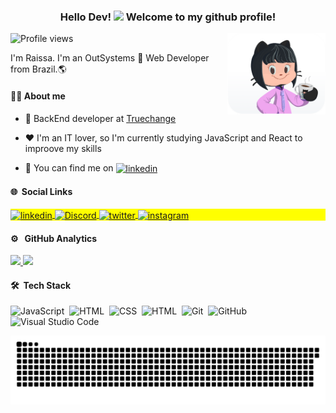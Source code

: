 

 <h3 align="center">  Hello Dev! <img src="https://raw.githubusercontent.com/kaueMarques/kaueMarques/master/hi.gif" width="30px"> Welcome to my github profile!</h3> 
 </p><img align="right" alt="Octocat-pic" height="130" src="https://github.com/Rayssawoods/rayssawoods/blob/master/Octo-pic.png?">
<p align="left"> <img src="https://komarev.com/ghpvc/?username=rayssawoods&color=red" alt="Profile views" /> 


I'm Raissa. I'm an OutSystems 🚀 Web Developer from Brazil.:earth_americas:


#### :woman_technologist: About me



- 💼 BackEnd developer at [Truechange](http://truechange.com.br)

<!-- - 👨‍💻 All of my projects are available at [raissawoods.dev](https://raissawoods.dev) -->

- ❤️ I'm an IT lover, so I'm currently studying JavaScript and React to improove my skills

- 💬 You can find me on  <a href="https://www.gmail.com/in/raissa-arantes-a49264118/" target="_blank">
  <img align="center" src="https://img.shields.io/badge/-raissaarantes-05122A?style=flat&logo=gmail" alt="linkedin"/>
</a>

 #### :globe_with_meridians: &nbsp;Social Links 
 
<p align="left" style="background:yellow">
<a href="https://www.linkedin.com/in/raissa-arantes-a49264118/" target="_blank">
  <img align="center" src="https://img.shields.io/badge/-raissaarantes-05122A?style=flat&logo=linkedin" alt="linkedin"/>
</a>
 <a href="https://discord.com/channels/@me/" target="_blank">
  <img align="center" src="https://img.shields.io/badge/-rayssawoods-05122A?style=flat&logo=discord" alt="Discord"/>
</a>
<a href="https://twitter.com/rayssawoods" target="_blank">
  <img align="center" src="https://img.shields.io/badge/-raissa.dom-05122A?style=flat&logo=twitter" alt="twitter"/>  
</a>
<a href="https://instagram.com/raissa.dom" target="_blank">
 <img align="center" src="https://img.shields.io/badge/-raissa.dom-05122A?style=flat&logo=instagram" alt="instagram"/>
</a>
</p>




 
<!--  <a href="https://instagram.com/raissa.dom" target="_blank"><img src="https://img.shields.io/badge/-Instagram-%23E4405F?style=for-the-badge&logo=instagram&logoColor=white" target="_blank"></a>
<a href = "mailto:rayssa.hcl@gmail.com"><img src="https://img.shields.io/badge/-Gmail-%23333?style=for-the-badge&logo=gmail&logoColor=white" target="_blank"></a>
<a href ="https://open.spotify.com/user/rayssawoods?si=e4a0da350b4c4b8d"><img src="https://img.shields.io/badge/Spotify-1ED760?&style=for-the-badge&logo=spotify&logoColor=white" target="_blank"></a>
<a href="https://www.linkedin.com/in/raissa-arantes-a49264118/" target="_blank"><img src="https://img.shields.io/badge/-LinkedIn-%230077B5?style=for-the-badge&logo=linkedin&logoColor=white" target="_blank"> </a> 
<a href="https://discord.com/" target="_blank"><img src="https://img.shields.io/badge/Discord-7289DA?style=for-the-badge&logo=discord&logoColor=white" target="_blank"> </a> -->


 #### ⚙️ &nbsp; GitHub Analytics

 <a href="https://github.com/Rayssawoods">
 <img  height="150em" src="https://github-readme-stats.vercel.app/api?username=rayssawoods&show_icons=true&theme=radical&include_all_commits=true&count_private=true"/>
 <img  height="150em" src="https://github-readme-stats.vercel.app/api/top-langs/?username=rayssawoods&layout=compact&langs_count=7&theme=radical"/> </a>
 


 #### 🛠 &nbsp;Tech Stack


![JavaScript](https://img.shields.io/badge/-JavaScript-05122A?style=flat&logo=javascript)&nbsp;
![HTML](https://img.shields.io/badge/-HTML-05122A?style=flat&logo=HTML5)&nbsp;
![CSS](https://img.shields.io/badge/-CSS-05122A?style=flat&logo=CSS3&logoColor=1572B6)&nbsp;
![HTML](https://img.shields.io/badge/-KOTLIN-05122A?style=flat&logo=kotlin)&nbsp;
![Git](https://img.shields.io/badge/-Git-05122A?style=flat&logo=git)&nbsp;
![GitHub](https://img.shields.io/badge/-GitHub-05122A?style=flat&logo=github)&nbsp;
![Visual Studio Code](https://img.shields.io/badge/-Visual%20Studio%20Code-05122A?style=flat&logo=visual-studio-code&logoColor=007ACC)&nbsp;


<!-- <code><img height="20" src="https://raw.githubusercontent.com/github/explore/80688e429a7d4ef2fca1e82350fe8e3517d3494d/topics/javascript/javascript.png"></code>
<code><img height="20" src="https://raw.githubusercontent.com/github/explore/5c058a388828bb5fde0bcafd4bc867b5bb3f26f3/topics/css/css.png"></code>
<code><img height="20" src="https://raw.githubusercontent.com/github/explore/5c058a388828bb5fde0bcafd4bc867b5bb3f26f3/topics/html/html.png"></code>
<code><img height="20" src="https://raw.githubusercontent.com/github/explore/80688e429a7d4ef2fca1e82350fe8e3517d3494d/topics/react/react.png"></code>
<code><img height="20" src="https://raw.githubusercontent.com/github/explore/80688e429a7d4ef2fca1e82350fe8e3517d3494d/topics/kotlin/kotlin.png"></code>    -->
<!-- <code><img height="20" src="https://raw.githubusercontent.com/github/explore/80688e429a7d4ef2fca1e82350fe8e3517d3494d/topics/git/git.png"></code>    -->



 
<!--   Cobrinha de commits --> 
![Snake animation](https://github.com/Rayssawoods/rayssawoods/blob/output/github-contribution-grid-snake.svg)
 





 
 
